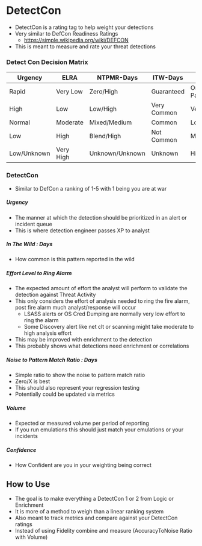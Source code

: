 # DetectCon 
- DetectCon is a rating tag to help weight your detections
- Very similar to DefCon Readiness Ratings 
  - https://simple.wikipedia.org/wiki/DEFCON
- This is meant to measure and rate your threat detections


### Detect Con Decision Matrix 

| Urgency     | ELRA      | NTPMR-Days      | ITW-Days    | Volume           | Confidence |
|-------------|-----------|-----------------|-------------|------------------|------------|
| Rapid       | Very Low  | Zero/High       | Guaranteed  | Only Atk Pattern | Very High  |
| High        | Low       | Low/High        | Very Common | Very Low         | High       |
| Normal      | Moderate  | Mixed/Medium    | Common      | Low              | Moderate   |  
| Low         | High      | Blend/High      | Not Common  | Moderate         | Low        |
| Low/Unknown | Very High | Unknown/Unknown | Unknown     | High/Excessive   | Unknown    |


### DetectCon 
- Similar to DefCon a ranking of 1-5 with 1 being you are at war 

##### Urgency 
- The manner at which the detection should be prioritized in an alert or incident queue
- This is where detection engineer passes XP to analyst 

##### In The Wild : Days 
- How common is this pattern reported in the wild

##### Effort Level to Ring Alarm 
- The expected amount of effort the analyst will perform to validate the detection against Threat Activity
- This only considers the effort of analysis needed to ring the fire alarm, post fire alarm much analyst/response will occur
  - LSASS alerts or OS Cred Dumping are normally very low effort to ring the alarm
  - Some Discovery alert like net clt or scanning might take moderate to high analysis effort
- This may be improved with enrichment to the detection
- This probably shows what detections need enrichment or correlations

##### Noise to Pattern Match Ratio : Days 
- Simple ratio to show the noise to pattern match ratio
- Zero/X is best 
- This should also represent your regression testing
- Potentially could be updated via metrics 

##### Volume 
- Expected or measured volume per period of reporting 
- If you run emulations this should just match your emulations or your incidents

##### Confidence 
- How Confident are you in your weighting being correct

## How to Use 
- The goal is to make everything a DetectCon 1 or 2 from Logic or Enrichment
- It is more of a method to weigh than a linear ranking system
- Also meant to track metrics and compare against your DetectCon ratings
- Instead of using Fidelity combine and measure (AccuracyToNoise Ratio with Volume)

